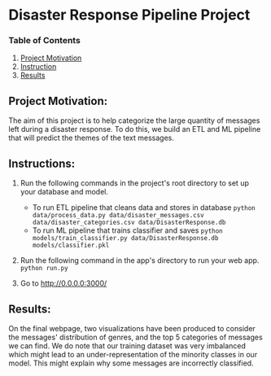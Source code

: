 # Disaster Response Pipeline Project

### Table of Contents

1. [Project Motivation](#motivation)
2. [Instruction](#Instructions)
3. [Results](#results)

## Project Motivation: <a name="motivation"></a>
The aim of this project is to help categorize the large quantity of messages left during a disaster response. To do this, we build an ETL and ML pipeline that will predict the themes of the text messages.

## Instructions: <a name="Instructions"></a>
1. Run the following commands in the project's root directory to set up your database and model.

    - To run ETL pipeline that cleans data and stores in database
        `python data/process_data.py data/disaster_messages.csv data/disaster_categories.csv data/DisasterResponse.db`
    - To run ML pipeline that trains classifier and saves
        `python models/train_classifier.py data/DisasterResponse.db models/classifier.pkl`

2. Run the following command in the app's directory to run your web app.
    `python run.py`

3. Go to http://0.0.0.0:3000/

## Results: <a name="results"></a>
On the final webpage, two visualizations have been produced to consider the messages' distribution of genres, and the top 5 categories of messages we can find.
We do note that our training dataset was very imbalanced which might lead to an under-representation of the minority classes in our model. This might explain why some messages are incorrectly classified.